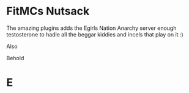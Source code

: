 # FitMCs Nutsack
The amazing plugins adds the Egirls Nation Anarchy server enough testosterone to hadle all the beggar kiddies and incels that play on it :)
 
 
 Also
 
 Behold
 
# E
